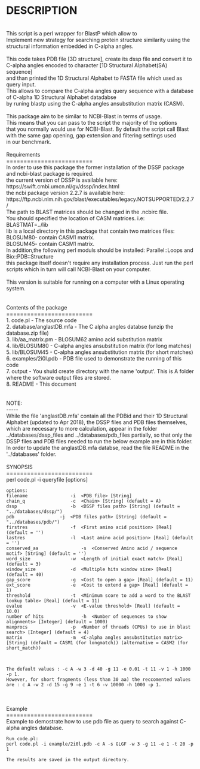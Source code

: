 DESCRIPTION</br>
=========================
</br>
This script is a perl wrapper for BlastP which allow to </br>
Implement new strategy for searching protein structure similarity using the </br>
structural information embedded in C-alpha angles.</br>
</br>
This code takes PDB file [3D structure], create its dssp file and convert it to C-alpha angles encoded to character [1D Structural Alphabet(SA) sequence] </br>
and than printed the 1D Structural Alphabet to FASTA file which used as query input. </br>
This allows to compare the C-alpha angles query sequence with a database of C-alpha 1D Structural Alphabet datadabse</br>
by runing blastp using the C-alpha angles ansubstitution matrix (CASM).</br>
 </br>
This package aim to be similar to NCBI-Blast in terms of usage. </br>
This means that you can pass to the script the majority of the options </br>
that you normally would use for NCBI-Blast. By default the script call Blast </br>
with the same gap opening, gap extension and filtering settings used </br>
in our benchmark.
</br>
</br>
Requirements</br>
=========================
</br>
In order to use this package the former installation of the DSSP package and ncbi-blast package is required. </br>
the current version of DSSP is available here: https://swift.cmbi.umcn.nl/gv/dssp/index.html</br>
the ncbi package version 2.2.7 is available here: https://ftp.ncbi.nlm.nih.gov/blast/executables/legacy.NOTSUPPORTED/2.2.7/</br>
The path to BLAST matrices should be changed in the .ncbirc file.</br>
You should specified the location of CASM matrices. i.e:</br>
BLASTMAT=../lib</br>
lib is a local directory in this package that contain two matrices files:</br>
BLOSUM80- contain CASM1 matrix.</br>
BLOSUM45- contain CASM1 matrix.</br>
In addition,the following perl moduls should be installed: Parallel::Loops and Bio::PDB::Structure </br>
this package itself doesn't require any installation process. Just run the perl scripts which in turn will call NCBI-Blast on your computer.</br>
</br>
This version is suitable for running on a computer with a Linux operating system.</br>
</br>
</br>
 Contents of the package</br>
=========================
</br>
  1.  code.pl				 	    	-  The source code </br>
  2.  database/anglastDB.mfa		                -  The C alpha angles databse (unzip the database.zip file)</br>
  3.  lib/aa_matrix.pm					-  BLOSUM62 amino acid substitution matrix</br>
  4.  lib/BLOSUM80					-  C-alpha angles ansubstitution matrix (for long matches)</br>
  5.  lib/BLOSUM45					-  C-alpha angles ansubstitution matrix (for short matches)</br>
  6.  examples/2i0l.pdb			    		-  PDB file used to demonstrate the running of this code</br>
  7.  output						-  You shuld create directory with the name 'output'. This is A folder where the software output files are stored.</br>
  8.  README						-  This document</br>  
  </br>
</br>
  NOTE:</br>
  -----
 </br>
  While the file 'anglastDB.mfa' contain all the PDBid and their 1D Structural Alphabet (updated to Apr 2018), 
  the DSSP files and PDB files themselves, which are necessary to more calculation, appear in the folder ../databases/dssp_files and ../databases/pdb_files partially,
  so that only the DSSP files and PDB files needed to run the below example are in this folder.
  In order to update the anglastDB.mfa databse, read the file README in the '../databases' folder. 
</br>
</br>
  SYNOPSIS</br>
=========================
</br>
	perl code.pl -i queryfile [options]

	options:
	filename 				-i	<PDB file> [String] 
	chain_q					-c	<Chain> [String] (default = A)
	dssp					-b	<DSSP files path> [String] (default = "../databases/dssp/")
	pdb					-j	<PDB files path> [String] (default = "../databases/pdb/")
	firstres				-f	<First amino acid position> [Real] (default = '')
	lastres					-l	<Last amino acid position> [Real] (default = '')
	conserved_aa 				-s	<Conserved Amino acid / sequence motif> [String] (default = '')
	word_size				-w	<Length of initial exact match> [Real] (default = 3)
	window_size				-d	<Multiple hits window size> [Real] (default = 40)
	gap_score				-g	<Cost to open a gap> [Real] (default = 11)
	ext_score				-e	<Cost to extend a gap> [Real] (default = 1)
	threshold				-t	<Minimum score to add a word to the BLAST lookup table> [Real] (default = 11)
	evalue					-v	<E-value threshold> [Real] (default = 10.0)
	number of hits 				-h	<Number of sequences to show alignments> [Integer] (default = 1000)
	maxprocs 				-p	<Number of threads (CPUs) to use in blast search> [Integer] (default = 4)
	matrix					-m	<C-alpha angles ansubstitution matrix> [String] (default = CASM1 (for longmatch)) (alternative = CASM2 (for short_match))

	

	The default values : -c A -w 3 -d 40 -g 11 -e 0.01 -t 11 -v 1 -h 1000 -p 1.
	However, for short fragments (less than 30 aa) the reccomented values are : c A -w 2 -d 15 -g 9 -e 1 -t 6 -v 10000 -h 1000 -p 1.
</br>
 </br>       
   Example</br>
=========================
</br>	
	Example to demostrate how to use pdb file as query to search against C-alpha angles database.
	
	Run code.pl:
	perl code.pl -i example/2i0l.pdb -c A -s GLGF -w 3 -g 11 -e 1 -t 20 -p 1

	The results are saved in the output directory.